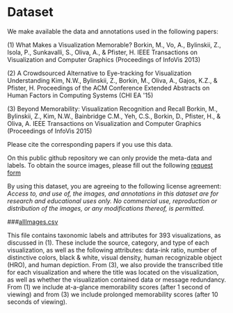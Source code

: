 # Dataset

We make available the data and annotations used in the following papers: 

(1) What Makes a Visualization Memorable?
Borkin, M., Vo, A., Bylinskii, Z., Isola, P., Sunkavalli, S., Oliva, A., & Pfister, H.
IEEE Transactions on Visualization and Computer Graphics (Proceedings of InfoVis 2013)

(2) A Crowdsourced Alternative to Eye-tracking for Visualization Understanding
Kim, N.W., Bylinskii, Z., Borkin, M., Oliva, A., Gajos, K.Z., & Pfister, H.
Proceedings of the ACM Conference Extended Abstracts on Human Factors in Computing Systems (CHI EA '15)

(3) Beyond Memorability: Visualization Recognition and Recall
Borkin, M., Bylinskii, Z., Kim, N.W., Bainbridge C.M., Yeh, C.S., Borkin, D., Pfister, H., & Oliva, A.
IEEE Transactions on Visualization and Computer Graphics (Proceedings of InfoVis 2015)

Please cite the corresponding papers if you use this data.

On this public github repository we can only provide the meta-data and labels.
To obtain the source images, please fill out the following [request form](http://massvis.mit.edu/#data)

By using this dataset, you are agreeing to the following license agreement:
*Access to, and use of, the images, and annotations in this dataset are for research and educational uses only. No commercial use, reproduction or distribution of the images, or any modifications thereof, is permitted.* 

###[allImages.csv](https://github.com/massvis/dataset/blob/master/allImages.csv)

This file contains taxonomic labels and attributes for 393 visualizations, as discussed in (1). These include the source, category, and type of each visualization, as well as the following attributes: data-ink ratio, number of distinctive colors, black & white, visual density, human recognizable object (HRO), and human depiction. From (3), we also provide the transcribed title for each visualization and where the title was located on the visualization, as well as whether the visualization contained data or message redundancy. From (1) we include at-a-glance memorability scores (after 1 second of viewing) and from (3) we include prolonged memorability scores (after 10 seconds of viewing). 